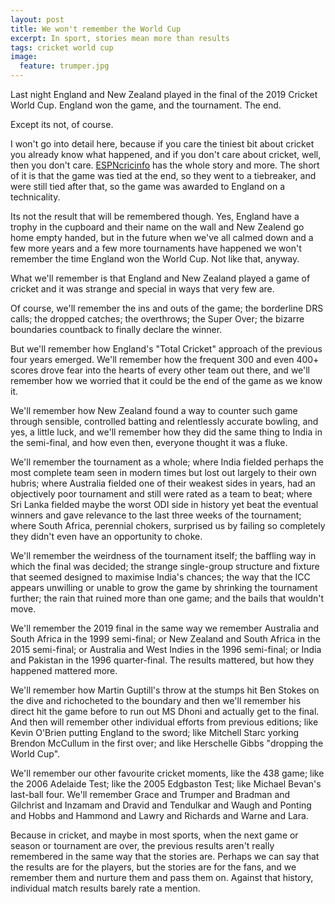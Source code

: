 ```yaml
---
layout: post
title: We won't remember the World Cup
excerpt: In sport, stories mean more than results
tags: cricket world cup
image:
  feature: trumper.jpg
---
```


Last night England and New Zealand played in the final of the 2019 Cricket World Cup. England won the game, and the tournament. The end.

Except its not, of course.

I won't go into detail here, because if you care the tiniest bit about cricket you already know what happened, and if you don't care about cricket, well, then you don't care. [ESPNcricinfo](https://www.espncricinfo.com/series/_/id/8039/season/2019/icc-cricket-world-cup) has the whole story and more. The short of it is that the game was tied at the end, so they went to a tiebreaker, and were still tied after that, so the game was awarded to England on a technicality.

Its not the result that will be remembered though. Yes, England have a trophy in the cupboard and their name on the wall and New Zealend go home empty handed, but in the future when we've all calmed down and a few more years and a few more tournaments have happened we won't remember the time England won the World Cup. Not like that, anyway.

What we'll remember is that England and New Zealand played a game of cricket and it was strange and special in ways that very few are.

Of course, we'll remember the ins and outs of the game; the borderline DRS calls; the dropped catches; the overthrows; the Super Over; the bizarre boundaries countback to finally declare the winner.

But we'll remember how England's "Total Cricket" approach of the previous four years emerged. We'll remember how the frequent 300 and even 400+ scores drove fear into the hearts of every other team out there, and we'll remember how we worried that it could be the end of the game as we know it.

We'll remember how New Zealand found a way to counter such game through sensible, controlled batting and relentlessly accurate bowling, and yes, a little luck, and we'll remember how they did the same thing to India in the semi-final, and how even then, everyone thought it was a fluke.

We'll remember the tournament as a whole; where India fielded perhaps the most complete team seen in modern times but lost out largely to their own hubris; where Australia fielded one of their weakest sides in years, had an objectively poor tournament and still were rated as a team to beat; where Sri Lanka fielded maybe the worst ODI side in history yet beat the eventual winners and gave relevance to the last three weeks of the tournament; where South Africa, perennial chokers, surprised us by failing so completely they didn't even have an opportunity to choke.

We'll remember the weirdness of the tournament itself; the baffling way in which the final was decided; the strange single-group structure and fixture that seemed designed to maximise India's chances; the way that the ICC appears unwilling or unable to grow the game by shrinking the tournament further; the rain that ruined more than one game; and the bails that wouldn't move.

We'll remember the 2019 final in the same way we remember Australia and South Africa in the 1999 semi-final; or New Zealand and South Africa in the 2015 semi-final; or Australia and West Indies in the 1996 semi-final; or India and Pakistan in the 1996 quarter-final. The results mattered, but how they happened mattered more.

We'll remember how Martin Guptill's throw at the stumps hit Ben Stokes on the dive and richocheted to the boundary and then we'll remember his direct hit the game before to run out MS Dhoni and actually get to the final. And then will remember other individual efforts from previous editions; like Kevin O'Brien putting England to the sword; like Mitchell Starc yorking Brendon McCullum in the first over; and like Herschelle Gibbs "dropping the World Cup".

We'll remember our other favourite cricket moments, like the 438 game; like the 2006 Adelaide Test; like the 2005 Edgbaston Test; like Michael Bevan's last-ball four. We'll remember Grace and Trumper and Bradman and Gilchrist and Inzamam and Dravid and Tendulkar and Waugh and Ponting and Hobbs and Hammond and Lawry and Richards and Warne and Lara.

Because in cricket, and maybe in most sports, when the next game or season or tournament are over, the previous results aren't really remembered in the same way that the stories are. Perhaps we can say that the results are for the players, but the stories are for the fans, and we remember them and nurture them and pass them on. Against that history, individual match results barely rate a mention.
